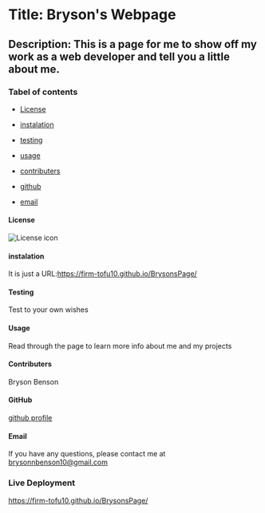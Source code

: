 
# Title: Bryson's Webpage

## Description: This is a page for me to show off my work as a web developer and tell you a little about me.

### Tabel of contents

* [License](#license)

* [instalation](#instalation)

* [testing](#testing)

* [usage](#usage)

* [contributers](#contributers)

* [github](#github)

* [email](#email)

#### License
![License icon](https://img.shields.io/badge/license-NONE-blue.svg)

#### instalation
It is just a URL:https://firm-tofu10.github.io/BrysonsPage/

#### Testing
Test to your own wishes

#### Usage
Read through the page to learn more info about me and my projects

#### Contributers
Bryson Benson

#### GitHub
[github profile](https://github.com/Firm-Tofu10)

#### Email
If you have any questions, please contact me at brysonnbenson10@gmail.com

### Live Deployment
https://firm-tofu10.github.io/BrysonsPage/


